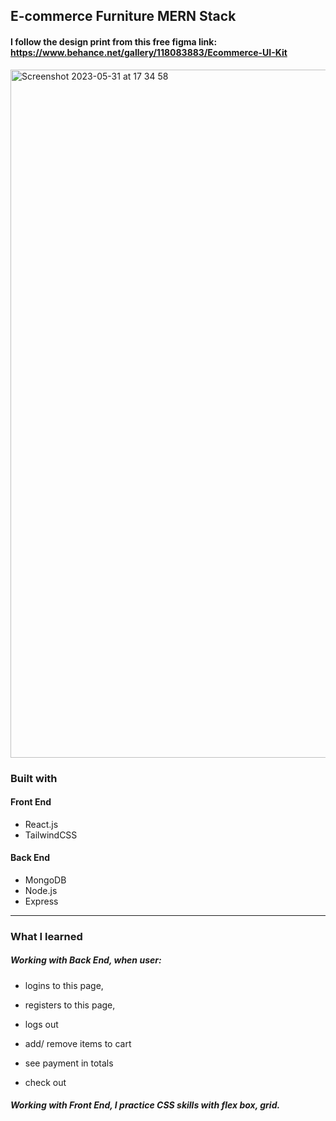 ## E-commerce Furniture MERN Stack
#### I follow the design print from this free figma link: https://www.behance.net/gallery/118083883/Ecommerce-UI-Kit
<img width="1101" alt="Screenshot 2023-05-31 at 17 34 58" src="https://github.com/linhngkh/ecommmerce-furniture-mern/assets/44481142/fdb8b77d-92b2-423b-ab0c-6285f0a2ed38">


### Built with
#### Front End
* React.js 
* TailwindCSS
#### Back End
* MongoDB
* Node.js
* Express
---
### What I learned

##### Working with Back End, when user: 
 * logins to this page, 
 * registers to this page, 
 * logs out
 
 * add/ remove items to cart
 * see payment in totals
 * check out
##### Working with Front End, I practice CSS skills with flex box, grid.

